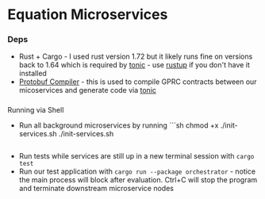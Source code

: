 # Equation Microservices

### Deps
- Rust + Cargo - I used rust version 1.72 but it likely runs fine on versions back to 1.64 which is required by [tonic](https://github.com/hyperium/tonic) - use [rustup](https://rustup.rs/) if you don't have it installed 
- [Protobuf Compiler](https://grpc.io/docs/protoc-installation/) - this is used to compile GPRC contracts between our micoservices and generate code via [tonic](https://github.com/hyperium/tonic)

###
Running via Shell
- Run all background microservices by running ```sh
chmod +x ./init-services.sh
./init-services.sh
  ```
- Run tests while services are still up in a new terminal session with ```cargo test```
- Run our test application with ```cargo run --package orchestrator``` - notice the main process will block after evaluation. Ctrl+C will stop the program and terminate downstream microservice nodes

